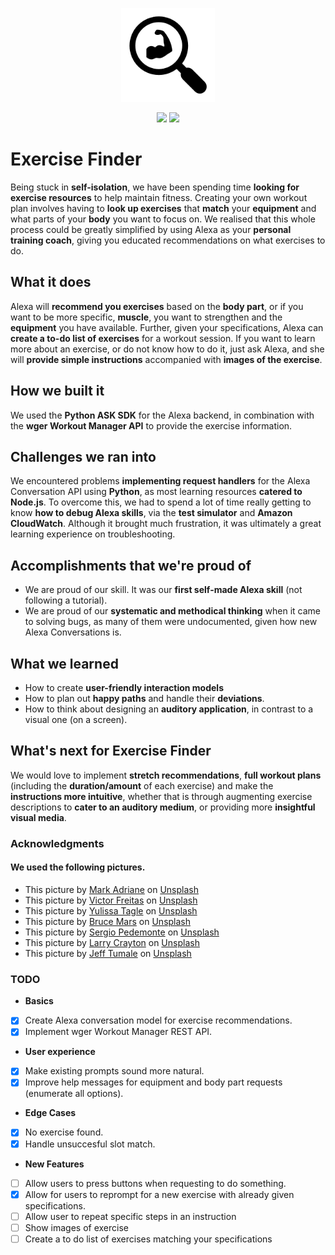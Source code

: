 <p align="center">
 <img src="/docs/Icon.png" width="150" height="150" >
</p> 

<p align="center">
 <a href="https://travis-ci.com/alexandrapurcarea/exercise-finder" alt="Build Status">
     <img src="https://travis-ci.com/alexandrapurcarea/exercise-finder.svg?branch=master" /></a>
  <a href="/LICENSE">
     <img src="https://img.shields.io/github/license/alexandrapurcarea/exercise-finder" /></a>
</p> 

# Exercise Finder
Being stuck in **self-isolation**, we have been spending time **looking for exercise resources** to help maintain fitness. Creating your own workout plan involves having to **look up exercises** that **match** your **equipment** and what parts of your **body** you want to focus on. We realised that this whole process could be greatly simplified by using Alexa as your **personal training coach**, giving you educated recommendations on what exercises to do. 

## What it does
Alexa will **recommend you exercises** based on the **body part**, or if you want to be more specific, **muscle**, you want to strengthen and the **equipment** you have available. Further, given your specifications, Alexa can **create a to-do list of exercises** for a workout session. If you want to learn more about an exercise, or do not know how to do it, just ask Alexa, and she will **provide simple instructions** accompanied with **images of the exercise**. 

## How we built it
We used the **Python ASK SDK** for the Alexa backend, in combination with the **wger Workout Manager API** to provide the exercise information.

## Challenges we ran into
We encountered problems **implementing request handlers** for the Alexa Conversation API using **Python**, as most learning resources **catered to Node.js**. To overcome this, we had to spend a lot of time really getting to know **how to debug Alexa skills**, via the **test simulator** and **Amazon CloudWatch**. Although it brought much frustration, it was ultimately a great learning experience on troubleshooting.

## Accomplishments that we're proud of
- We are proud of our skill. It was our **first self-made Alexa skill** (not following a tutorial).
- We are proud of our **systematic and methodical thinking** when it came to solving bugs, as many of them were undocumented, given how new Alexa Conversations is.

## What we learned
- How to create **user-friendly interaction models**
- How to plan out **happy paths** and handle their **deviations**.
- How to think about designing an **auditory application**, in contrast to a visual one (on a screen). 

## What's next for Exercise Finder
We would love to implement **stretch recommendations**, **full workout plans** (including the **duration/amount** of each exercise) and make the **instructions more intuitive**, whether that is through augmenting exercise descriptions to **cater to an auditory medium**, or providing more **insightful visual media**.

### Acknowledgments

#### We used the following pictures.
- This picture by [Mark Adriane](https://unsplash.com/photos/xQghSLXYD3M) on [Unsplash](https://unsplash.com/)
- This picture by [Victor Freitas](https://unsplash.com/photos/WvDYdXDzkhs) on [Unsplash](https://unsplash.com/)
- This picture by [Yulissa Tagle](https://unsplash.com/photos/2YCy6l14Opo) on [Unsplash](https://unsplash.com/)
- This picture by [Bruce Mars](https://unsplash.com/photos/gJtDg6WfMlQ) on [Unsplash](https://unsplash.com/)
- This picture by [Sergio Pedemonte](https://unsplash.com/photos/LqtHvyd80Mo) on [Unsplash](https://unsplash.com/)
- This picture by [Larry Crayton](https://unsplash.com/photos/ICwuKvw9QJk) on [Unsplash](https://unsplash.com/)
- This picture by [Jeff Tumale](https://unsplash.com/photos/bdIWJKLp98U) on [Unsplash](https://unsplash.com/)

### TODO
- **Basics**
 - [x] Create Alexa conversation model for exercise recommendations.
 - [x] Implement wger Workout Manager REST API.
- **User experience**
 - [x] Make existing prompts sound more natural.
 - [x] Improve help messages for equipment and body part requests (enumerate all options).
- **Edge Cases**
 - [x] No exercise found.
 - [x] Handle unsuccesful slot match.
- **New Features**
 - [ ] Allow users to press buttons when requesting to do something.
 - [x] Allow for users to reprompt for a new exercise with already given specifications.
 - [ ] Allow user to repeat specific steps in an instruction
 - [ ] Show images of exercise
 - [ ] Create a to do list of exercises matching your specifications
